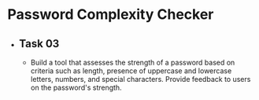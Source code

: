 # Password Complexity Checker
- ## Task 03
  - Build a tool that assesses the strength of a password based on criteria such as length, presence of uppercase and lowercase letters, numbers, and special characters. Provide feedback to users on the password's strength.
